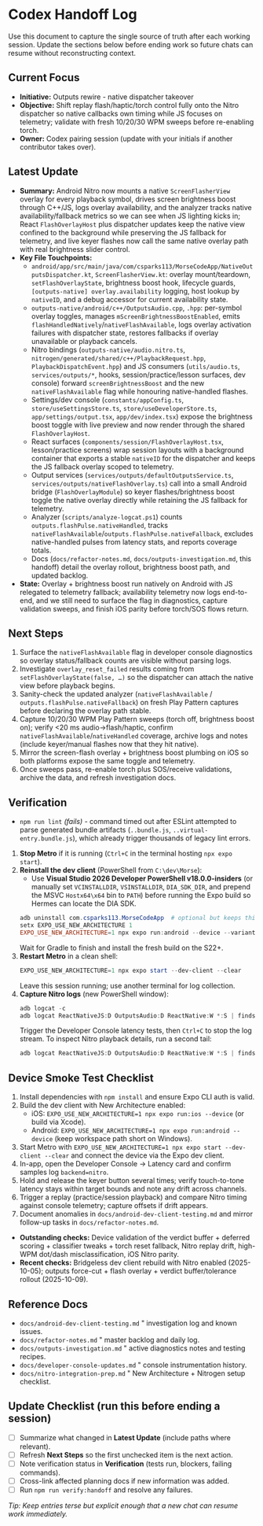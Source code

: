 ﻿# Codex Handoff Log

Use this document to capture the single source of truth after each working session. Update the sections below before ending work so future chats can resume without reconstructing context.

## Current Focus
- **Initiative:** Outputs rewire - native dispatcher takeover
- **Objective:** Shift replay flash/haptic/torch control fully onto the Nitro dispatcher so native callbacks own timing while JS focuses on telemetry; validate with fresh 10/20/30 WPM sweeps before re-enabling torch.
- **Owner:** Codex pairing session (update with your initials if another contributor takes over).

## Latest Update
- **Summary:** Android Nitro now mounts a native `ScreenFlasherView` overlay for every playback symbol, drives screen brightness boost through C++/JS, logs overlay availability, and the analyzer tracks native availability/fallback metrics so we can see when JS lighting kicks in; React `FlashOverlayHost` plus dispatcher updates keep the native view confined to the background while preserving the JS fallback for telemetry, and live keyer flashes now call the same native overlay path with real brightness slider control.
- **Key File Touchpoints:**
  - `android/app/src/main/java/com/csparks113/MorseCodeApp/NativeOutputsDispatcher.kt`, `ScreenFlasherView.kt`: overlay mount/teardown, `setFlashOverlayState`, brightness boost hook, lifecycle guards, `[outputs-native] overlay.availability` logging, host lookup by `nativeID`, and a debug accessor for current availability state.
  - `outputs-native/android/c++/OutputsAudio.cpp`, `.hpp`: per-symbol overlay toggles, manages `mScreenBrightnessBoostEnabled`, emits `flashHandledNatively`/`nativeFlashAvailable`, logs overlay activation failures with dispatcher state, restores fallbacks if overlay unavailable or playback cancels.
  - Nitro bindings (`outputs-native/audio.nitro.ts`, `nitrogen/generated/shared/c++/PlaybackRequest.hpp`, `PlaybackDispatchEvent.hpp`) and JS consumers (`utils/audio.ts`, `services/outputs/*`, hooks, session/practice/lesson surfaces, dev console) forward `screenBrightnessBoost` and the new `nativeFlashAvailable` flag while honouring native-handled flashes.
  - Settings/dev console (`constants/appConfig.ts`, `store/useSettingsStore.ts`, `store/useDeveloperStore.ts`, `app/settings/output.tsx`, `app/dev/index.tsx`) expose the brightness boost toggle with live preview and now render through the shared `FlashOverlayHost`.
  - React surfaces (`components/session/FlashOverlayHost.tsx`, lesson/practice screens) wrap session layouts with a background container that exports a stable `nativeID` for the dispatcher and keeps the JS fallback overlay scoped to telemetry.
  - Output services (`services/outputs/defaultOutputsService.ts`, `services/outputs/nativeFlashOverlay.ts`) call into a small Android bridge (`FlashOverlayModule`) so keyer flashes/brightness boost toggle the native overlay directly while retaining the JS fallback for telemetry.
  - Analyzer (`scripts/analyze-logcat.ps1`) counts `outputs.flashPulse.nativeHandled`, tracks `nativeFlashAvailable`/`outputs.flashPulse.nativeFallback`, excludes native-handled pulses from latency stats, and reports coverage totals.
  - Docs (`docs/refactor-notes.md`, `docs/outputs-investigation.md`, this handoff) detail the overlay rollout, brightness boost path, and updated backlog.
- **State:** Overlay + brightness boost run natively on Android with JS relegated to telemetry fallback; availability telemetry now logs end-to-end, and we still need to surface the flag in diagnostics, capture validation sweeps, and finish iOS parity before torch/SOS flows return.

## Next Steps
1. Surface the `nativeFlashAvailable` flag in developer console diagnostics so overlay status/fallback counts are visible without parsing logs.
2. Investigate `overlay_reset_failed` results coming from `setFlashOverlayState(false, …)` so the dispatcher can attach the native view before playback begins.
3. Sanity-check the updated analyzer (`nativeFlashAvailable` / `outputs.flashPulse.nativeFallback`) on fresh Play Pattern captures before declaring the overlay path stable.
4. Capture 10/20/30 WPM Play Pattern sweeps (torch off, brightness boost on); verify <20 ms audio->flash/haptic, confirm `nativeFlashAvailable`/`nativeHandled` coverage, archive logs and notes (include keyer/manual flashes now that they hit native).
5. Mirror the screen-flash overlay + brightness boost plumbing on iOS so both platforms expose the same toggle and telemetry.
6. Once sweeps pass, re-enable torch plus SOS/receive validations, archive the data, and refresh investigation docs.
## Verification
- `npm run lint` *(fails)* - command timed out after ESLint attempted to parse generated bundle artifacts (`..bundle.js`, `..virtual-entry.bundle.js`), which already trigger thousands of legacy lint errors.

1. **Stop Metro** if it is running (`Ctrl+C` in the terminal hosting `npx expo start`).
2. **Reinstall the dev client** (PowerShell from `C:\dev\Morse`):
   - Use **Visual Studio 2026 Developer PowerShell v18.0.0-insiders** (or manually set `VCINSTALLDIR`, `VSINSTALLDIR`, `DIA_SDK_DIR`, and prepend the MSVC `Hostx64\x64` bin to `PATH`) before running the Expo build so Hermes can locate the DIA SDK.
   ```powershell
   adb uninstall com.csparks113.MorseCodeApp  # optional but keeps things clean
   setx EXPO_USE_NEW_ARCHITECTURE 1
   EXPO_USE_NEW_ARCHITECTURE=1 npx expo run:android --device --variant debug
   ```
   Wait for Gradle to finish and install the fresh build on the S22+.
3. **Restart Metro** in a clean shell:
   ```powershell
   EXPO_USE_NEW_ARCHITECTURE=1 npx expo start --dev-client --clear
   ```
   Leave this session running; use another terminal for log collection.
4. **Capture Nitro logs** (new PowerShell window):
   ```powershell
   adb logcat -c
   adb logcat ReactNativeJS:D OutputsAudio:D ReactNative:W *:S | findstr /R /C:"keyer.prepare" /C:"keyer.tone"
   ```
   Trigger the Developer Console latency tests, then `Ctrl+C` to stop the log stream.
   To inspect Nitro playback details, run a second tail:
   ```powershell
   adb logcat ReactNativeJS:D OutputsAudio:D ReactNative:W *:S | findstr /C:"outputs-audio"
   ```

## Device Smoke Test Checklist
1. Install dependencies with `npm install` and ensure Expo CLI auth is valid.
2. Build the dev client with New Architecture enabled:
   - iOS: `EXPO_USE_NEW_ARCHITECTURE=1 npx expo run:ios --device` (or build via Xcode).
   - Android: `EXPO_USE_NEW_ARCHITECTURE=1 npx expo run:android --device` (keep workspace path short on Windows).
3. Start Metro with `EXPO_USE_NEW_ARCHITECTURE=1 npx expo start --dev-client --clear` and connect the device via the Expo dev client.
4. In-app, open the Developer Console -> Latency card and confirm samples log `backend=nitro`.
5. Hold and release the keyer button several times; verify touch-to-tone latency stays within target bounds and note any drift across channels.
6. Trigger a replay (practice/session playback) and compare Nitro timing against console telemetry; capture offsets if drift appears.
7. Document anomalies in `docs/android-dev-client-testing.md` and mirror follow-up tasks in `docs/refactor-notes.md`.

- **Outstanding checks:** Device validation of the verdict buffer + deferred scoring + classifier tweaks + torch reset fallback, Nitro replay drift, high-WPM dot/dash misclassification, iOS Nitro parity.
- **Recent checks:** Bridgeless dev client rebuild with Nitro enabled (2025-10-05); outputs force-cut + flash overlay + verdict buffer/tolerance rollout (2025-10-09).

## Reference Docs
- `docs/android-dev-client-testing.md` " investigation log and known issues.
- `docs/refactor-notes.md` " master backlog and daily log.
- `docs/outputs-investigation.md` " active diagnostics notes and testing recipes.
- `docs/developer-console-updates.md` " console instrumentation history.
- `docs/nitro-integration-prep.md` " New Architecture + Nitrogen setup checklist.

## Update Checklist (run this before ending a session)
- [ ] Summarize what changed in **Latest Update** (include paths where relevant).
- [ ] Refresh **Next Steps** so the first unchecked item is the next action.
- [ ] Note verification status in **Verification** (tests run, blockers, failing commands).
- [ ] Cross-link affected planning docs if new information was added.
- [ ] Run `npm run verify:handoff` and resolve any failures.

_Tip: Keep entries terse but explicit enough that a new chat can resume work immediately._



